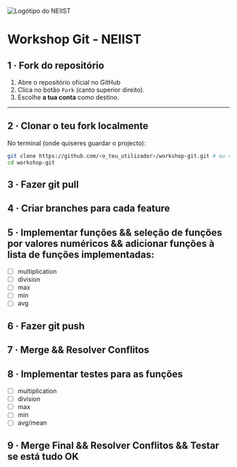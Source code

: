 ![Logótipo do NEIIST](https://neiist.tecnico.ulisboa.pt/static/media/neiist_logo.5b6bbd8f2f7eb5ee5200.png)
# Workshop Git - NEIIST

## 1 · Fork do repositório

1. Abre o repositório oficial no GitHub  
2. Clica no botão ```Fork``` (canto superior direito).
3. Escolhe **a tua conta** como destino.

---

## 2 · Clonar o teu fork localmente

No terminal (onde quiseres guardar o projecto):

```bash
git clone https://github.com/<o_teu_utilizador>/workshop-git.git # ou com ssh key
cd workshop-git
```

## 3 · Fazer git pull

## 4 · Criar branches para cada feature

## 5 · Implementar funções && seleção de funções por valores numéricos && adicionar funções à lista de funções implementadas:
- [ ] multiplication
- [ ] division
- [ ] max
- [ ] min
- [ ] avg

## 6 · Fazer git push

## 7 · Merge && Resolver Conflitos

## 8 · Implementar testes para as funções
- [ ] multiplication
- [ ] division
- [ ] max
- [ ] min
- [ ] avg/mean

## 9 · Merge Final && Resolver Conflitos && Testar se está tudo OK


